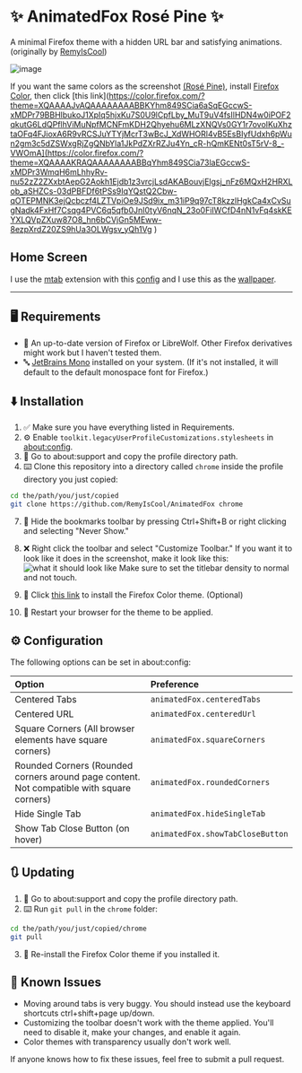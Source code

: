 # ✨ AnimatedFox Rosé Pine ✨
A minimal Firefox theme with a hidden URL bar and satisfying animations. (originally by [RemyIsCool](https://github.com/RemyIsCool))

![image](https://github.com/user-attachments/assets/a864c893-7282-4f41-ae03-1c698bb61fd5)

If you want the same colors as the screenshot [(Rosé Pine)](https://rosepinetheme.com/), install [Firefox Color](https://addons.mozilla.org/en-US/firefox/addon/firefox-color), then click [this link](https://color.firefox.com/?theme=XQAAAAJvAQAAAAAAAABBKYhm849SCia6aSqEGccwS-xMDPr79BBHlbukoJ1XpIq5hjxKu7S0U9lCpfLby_MuT9uV4fsIlHDN4w0iPOF2qkutG6LdQPflhViMuNpfMCNFmKDH2Qhyehu6MLzXNQVs0GY1r7ovoIKuXhztaOFq4FJioxA6R9vRCSJuYTYjMcrT3wBcJ_XdWHORl4vB5EsBIyfUdxh6pWun2gm3c5dZSWxgRjZgQNbYla1JkPdZXrRZJu4Yn_cR-hQmKENt0sT5rV-8_-VWOmA](https://color.firefox.com/?theme=XQAAAAKRAQAAAAAAAABBqYhm849SCia73laEGccwS-xMDPr3WmqH6mLhhyRv-nu52zZ2ZXxbtAepG2Aokh1Ejdb1z3vrcjLsdAKABouvjElgsj_nFz6MQxH2HRXLob_aSHZCs-03dPBFDf6tPSs9IqYQstQ2Cbw-qOTEPMNK3ejQcbczf4LZTVpiOe9JSd9ix_m31iP9q97cT8kzzlHgkCa4xCvSugNadk4FxHf7Csqg4PVC6q5qfb0JnI0tyV6nqN_23o0FiIWCfD4nN1vFq4skKEYXLQVpZXuw87O8_hn6bCVjGn5MEww-8ezpXrdZ20ZS9hUa3OLWgsv_yQh1Vg
)

## Home Screen
I use the [mtab](https://github.com/maxhu08/mtab) extension with this [config](https://github.com/user-attachments/files/17462553/mtab-config.txt) and I use this as the [wallpaper](https://github.com/user-attachments/assets/5cf124f3-d645-44c5-af42-b06e513bb21d).

---

## 🖥️ Requirements
 - 🦊 An up-to-date version of Firefox or LibreWolf. Other Firefox derivatives might work but I haven't tested them.
 - 🔤 [JetBrains Mono](https://www.jetbrains.com/lp/mono/) installed on your system. (If it's not installed, it will default to the default monospace font for Firefox.)

## ⬇️ Installation
1. ✅ Make sure you have everything listed in Requirements.
2. ⚙️ Enable `toolkit.legacyUserProfileCustomizations.stylesheets` in [about:config](about:config).
3. 📁 Go to about:support and copy the profile directory path.
4. ⌨️ Clone this repository into a directory called `chrome` inside the profile directory you just copied:
```bash
cd the/path/you/just/copied
git clone https://github.com/RemyIsCool/AnimatedFox chrome
```
7. 📑 Hide the bookmarks toolbar by pressing Ctrl+Shift+B or right clicking and selecting "Never Show."
8. ❌ Right click the toolbar and select "Customize Toolbar." If you want it to look like it does in the screenshot, make it look like this:
  ![what it should look like](https://github.com/RemyIsCool/AnimatedFox/assets/97812130/9dbeae08-4705-48f4-848e-14acddde42a2) Make sure to set the titlebar density to normal and not touch.

10. 📎 Click [this link](https://color.firefox.com/?theme=XQAAAAJvAQAAAAAAAABBKYhm849SCia6aSqEGccwS-xMDPr79BBHlbukoJ1XpIq5hjxKu7S0U9lCpfLby_MuT9uV4fsIlHDN4w0iPOF2qkutG6LdQPflhViMuNpfMCNFmKDH2Qhyehu6MLzXNQVs0GY1r7ovoIKuXhztaOFq4FJioxA6R9vRCSJuYTYjMcrT3wBcJ_XdWHORl4vB5EsBIyfUdxh6pWun2gm3c5dZSWxgRjZgQNbYla1JkPdZXrRZJu4Yn_cR-hQmKENt0sT5rV-8_-VWOmA
) to install the Firefox Color theme. (Optional)
11. 🔄 Restart your browser for the theme to be applied.

## ⚙️ Configuration

The following options can be set in about:config:

| Option          | Preference
| :-------------- | :---
| Centered Tabs   | `animatedFox.centeredTabs`  
| Centered URL    | `animatedFox.centeredUrl`  
| Square Corners (All browser elements have square corners)  | `animatedFox.squareCorners`
| Rounded Corners (Rounded corners around page content. Not compatible with square corners) | `animatedFox.roundedCorners`
| Hide Single Tab | `animatedFox.hideSingleTab`
| Show Tab Close Button (on hover) | `animatedFox.showTabCloseButton`

## 🔃 Updating
1. 📁 Go to about:support and copy the profile directory path.
2. ⌨️ Run `git pull` in the `chrome` folder:
```bash
cd the/path/you/just/copied/chrome
git pull
```
3. 🎨 Re-install the Firefox Color theme if you installed it.

## 👾 Known Issues
 - Moving around tabs is very buggy. You should instead use the keyboard shortcuts ctrl+shift+page up/down.
 - Customizing the toolbar doesn't work with the theme applied. You'll need to disable it, make your changes, and enable it again.
 - Color themes with transparency usually don't work well.

If anyone knows how to fix these issues, feel free to submit a pull request.
